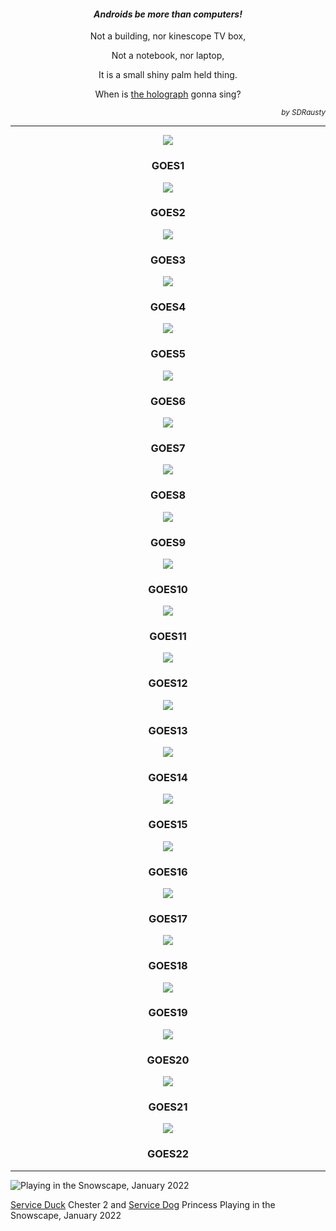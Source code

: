 <h4 align="center"><em>Androids be more than computers!</em></h4>

<p align="center">Not a building, nor kinescope TV box,</p>

<p align="center">Not a notebook, nor laptop,</p>

<p align="center">It is a small shiny palm held thing.</p>

<p align="center">When is <a href="https://github.com/buildAPKs">the holograph</a> gonna sing?</p>

<p align="right"><em><sup>by SDRausty</sup></em></p>

<hr>

<p align="center">
  <img src="https://cdn.star.nesdis.noaa.gov/GOES1/ABI/FD/GEOCOLOR/678x678.jpg"/>
  <h3 align="center">GOES1</h3>
</p>

<p align="center">
  <img src="https://cdn.star.nesdis.noaa.gov/GOES2/ABI/FD/GEOCOLOR/678x678.jpg"/>
  <h3 align="center">GOES2</h3>
</p>

<p align="center">
  <img src="https://cdn.star.nesdis.noaa.gov/GOES3/ABI/FD/GEOCOLOR/678x678.jpg"/>
  <h3 align="center">GOES3</h3>
</p>

<p align="center">
  <img src="https://cdn.star.nesdis.noaa.gov/GOES4/ABI/FD/GEOCOLOR/678x678.jpg"/>
  <h3 align="center">GOES4</h3>
</p>

<p align="center">
  <img src="https://cdn.star.nesdis.noaa.gov/GOES5/ABI/FD/GEOCOLOR/678x678.jpg"/>
  <h3 align="center">GOES5</h3>
</p>

<p align="center">
  <img src="https://cdn.star.nesdis.noaa.gov/GOES6/ABI/FD/GEOCOLOR/678x678.jpg"/>
  <h3 align="center">GOES6</h3>
</p>

<p align="center">
  <img src="https://cdn.star.nesdis.noaa.gov/GOES7/ABI/FD/GEOCOLOR/678x678.jpg"/>
  <h3 align="center">GOES7</h3>
</p>

<p align="center">
  <img src="https://cdn.star.nesdis.noaa.gov/GOES8/ABI/FD/GEOCOLOR/678x678.jpg"/>
  <h3 align="center">GOES8</h3>
</p>

<p align="center">
  <img src="https://cdn.star.nesdis.noaa.gov/GOES9/ABI/FD/GEOCOLOR/678x678.jpg"/>
  <h3 align="center">GOES9</h3>
</p>

<p align="center">
  <img src="https://cdn.star.nesdis.noaa.gov/GOES10/ABI/FD/GEOCOLOR/678x678.jpg"/>
  <h3 align="center">GOES10</h3>
</p>

<p align="center">
  <img src="https://cdn.star.nesdis.noaa.gov/GOES11/ABI/FD/GEOCOLOR/678x678.jpg"/>
  <h3 align="center">GOES11</h3>
</p>

<p align="center">
  <img src="https://cdn.star.nesdis.noaa.gov/GOES12/ABI/FD/GEOCOLOR/678x678.jpg"/>
  <h3 align="center">GOES12</h3>
</p>

<p align="center">
  <img src="https://cdn.star.nesdis.noaa.gov/GOES13/ABI/FD/GEOCOLOR/678x678.jpg"/>
  <h3 align="center">GOES13</h3>
</p>

<p align="center">
  <img src="https://cdn.star.nesdis.noaa.gov/GOES14/ABI/FD/GEOCOLOR/678x678.jpg"/>
  <h3 align="center">GOES14</h3>
</p>

<p align="center">
  <img src="https://cdn.star.nesdis.noaa.gov/GOES15/ABI/FD/GEOCOLOR/678x678.jpg"/>
  <h3 align="center">GOES15</h3>
</p>

<p align="center">
  <img src="https://cdn.star.nesdis.noaa.gov/GOES16/ABI/FD/GEOCOLOR/678x678.jpg"/>
  <h3 align="center">GOES16</h3>
</p>

<p align="center">
  <img src="https://cdn.star.nesdis.noaa.gov/GOES17/ABI/FD/GEOCOLOR/678x678.jpg"/>
  <h3 align="center">GOES17</h3>
</p>

<p align="center">
  <img src="https://cdn.star.nesdis.noaa.gov/GOES18/ABI/FD/GEOCOLOR/678x678.jpg"/>
  <h3 align="center">GOES18</h3>
</p>

<p align="center">
  <img src="https://cdn.star.nesdis.noaa.gov/GOES19/ABI/FD/GEOCOLOR/678x678.jpg"/>
  <h3 align="center">GOES19</h3>
</p>

<p align="center">
  <img src="https://cdn.star.nesdis.noaa.gov/GOES20/ABI/FD/GEOCOLOR/678x678.jpg"/>
  <h3 align="center">GOES20</h3>
</p>

<p align="center">
  <img src="https://cdn.star.nesdis.noaa.gov/GOES21/ABI/FD/GEOCOLOR/678x678.jpg"/>
  <h3 align="center">GOES21</h3>
</p>

<p align="center">
  <img src="https://cdn.star.nesdis.noaa.gov/GOES22/ABI/FD/GEOCOLOR/678x678.jpg"/>
  <h3 align="center">GOES22</h3>
</p>

<hr>


![Playing in the Snowscape, January 2022](https://raw.githubusercontent.com/SDRausty/SDRausty/master/VID_20220107_222225.gif)

[Service Duck](https://github.com/serviceanimals) Chester 2 and [Service Dog](https://github.com/serviceanimals) Princess Playing in the Snowscape, January 2022

<!-- Reference https://github.com/YourUserAccount/YourProject/blob/master/DirectoryPath/ReadMe.md -->

<!-- github.com/SDRausty/SDRausty/README.md FE -->
